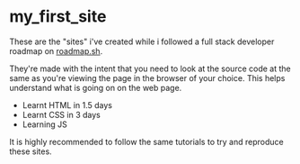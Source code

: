 # my_first_site
 
These are the "sites" i've created while i followed a full stack developer roadmap on [roadmap.sh](https://roadmap.sh/full-stack).

They're made with the intent that you need to look at the source code at the same as you're viewing the page in the browser of your choice. This helps understand what is going on on the web page.

- Learnt HTML in 1.5 days
- Learnt CSS in 3 days
- Learning JS

It is highly recommended to follow the same tutorials to try and reproduce these sites.
